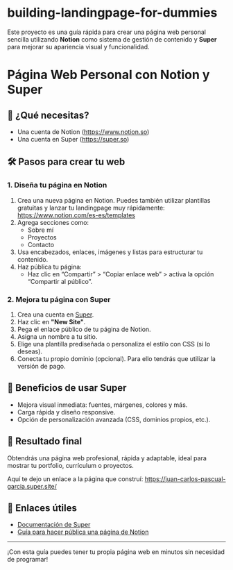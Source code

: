 # building-landingpage-for-dummies
Este proyecto es una guía rápida para crear una página web personal sencilla utilizando **Notion** como sistema de gestión de contenido y **Super** para mejorar su apariencia visual y funcionalidad.

# Página Web Personal con Notion y Super

## 🚀 ¿Qué necesitas?

- Una cuenta de Notion (https://www.notion.so)
- Una cuenta en Super (https://super.so)

## 🛠️ Pasos para crear tu web

### 1. Diseña tu página en Notion

1. Crea una nueva página en Notion. Puedes también utilizar plantillas gratuitas y lanzar tu landingpage muy rápidamente: https://www.notion.com/es-es/templates
2. Agrega secciones como:
   - Sobre mí
   - Proyectos
   - Contacto
3. Usa encabezados, enlaces, imágenes y listas para estructurar tu contenido.
4. Haz pública tu página:
   - Haz clic en “Compartir” > “Copiar enlace web” > activa la opción “Compartir al público”.

### 2. Mejora tu página con Super

1. Crea una cuenta en [Super](https://super.so).
2. Haz clic en **"New Site"**.
3. Pega el enlace público de tu página de Notion.
4. Asigna un nombre a tu sitio.
5. Elige una plantilla prediseñada o personaliza el estilo con CSS (si lo deseas).
6. Conecta tu propio dominio (opcional). Para ello tendrás que utilizar la versión de pago.

## 🎨 Beneficios de usar Super

- Mejora visual inmediata: fuentes, márgenes, colores y más.
- Carga rápida y diseño responsive.
- Opción de personalización avanzada (CSS, dominios propios, etc.).

## 📌 Resultado final

Obtendrás una página web profesional, rápida y adaptable, ideal para mostrar tu portfolio, currículum o proyectos.

Aquí te dejo un enlace a la página que construí: https://juan-carlos-pascual-garcia.super.site/

## 📎 Enlaces útiles

- [Documentación de Super](https://docs.super.so/)
- [Guía para hacer pública una página de Notion](https://www.notion.so/help/sharing-and-permissions)

---

¡Con esta guía puedes tener tu propia página web en minutos sin necesidad de programar!
